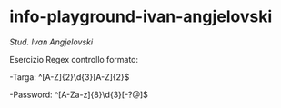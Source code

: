 # info-playground-ivan-angjelovski

_Stud. Ivan Angjelovski_

Esercizio Regex controllo formato:

-Targa:
^[A-Z]{2}\d{3}[A-Z]{2}$

-Password:
^[A-Za-z]{8}\d{3}[-?@]$
